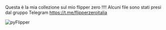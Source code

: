 Questa è la mia collezione sul mio flipper zero !!!!
Alcuni file sono stati presi dal gruppo Telegram https://t.me/flipperzeroitalia

![pyFlipper](https://user-images.githubusercontent.com/121588482/210132385-f9dba55b-6176-4ed3-88d8-3847123b32bb.png)
